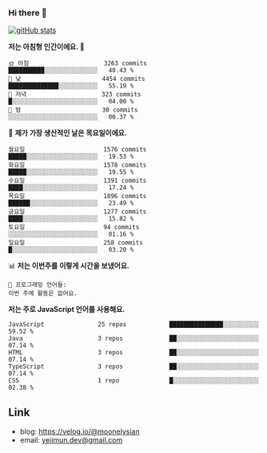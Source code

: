 ### Hi there 👋

<!--
**moonelysian/moonelysian** is a ✨ _special_ ✨ repository because its `README.md` (this file) appears on your GitHub profile.

Here are some ideas to get you started:

- 🔭 I’m currently working on ...
- 🌱 I’m currently learning ...
- 👯 I’m looking to collaborate on ...
- 🤔 I’m looking for help with ...
- 💬 Ask me about ...
- 📫 How to reach me: ...
- 😄 Pronouns: ...
- ⚡ Fun fact: ...
-->

<!-- [![wakatime stats](https://github-readme-stats.vercel.app/api/wakatime?username=moonelysian)](https://github.com/anuraghazra/github-readme-stats) -->

[![gitHub stats](https://github-readme-stats.vercel.app/api?username=moonelysian&show_icons=true)](https://github.com/anuraghazra/github-readme-stats)

<!--START_SECTION:waka-->
**저는 아침형 인간이에요. 🐤** 

```text
🌞 아침                     3263 commits        ██████████░░░░░░░░░░░░░░░   40.43 % 
🌆 낮　                     4454 commits        ██████████████░░░░░░░░░░░   55.19 % 
🌃 저녁                     323 commits         █░░░░░░░░░░░░░░░░░░░░░░░░   04.00 % 
🌙 밤　                     30 commits          ░░░░░░░░░░░░░░░░░░░░░░░░░   00.37 % 
```
📅 **제가 가장 생산적인 날은 목요일이에요.** 

```text
월요일                      1576 commits        █████░░░░░░░░░░░░░░░░░░░░   19.53 % 
화요일                      1578 commits        █████░░░░░░░░░░░░░░░░░░░░   19.55 % 
수요일                      1391 commits        ████░░░░░░░░░░░░░░░░░░░░░   17.24 % 
목요일                      1896 commits        ██████░░░░░░░░░░░░░░░░░░░   23.49 % 
금요일                      1277 commits        ████░░░░░░░░░░░░░░░░░░░░░   15.82 % 
토요일                      94 commits          ░░░░░░░░░░░░░░░░░░░░░░░░░   01.16 % 
일요일                      258 commits         █░░░░░░░░░░░░░░░░░░░░░░░░   03.20 % 
```


📊 **저는 이번주를 이렇게 시간을 보냈어요.** 

```text
💬 프로그래밍 언어들: 
이번 주에 활동은 없어요.
```

**저는 주로 JavaScript 언어를 사용해요.** 

```text
JavaScript               25 repos            ███████████████░░░░░░░░░░   59.52 % 
Java                     3 repos             ██░░░░░░░░░░░░░░░░░░░░░░░   07.14 % 
HTML                     3 repos             ██░░░░░░░░░░░░░░░░░░░░░░░   07.14 % 
TypeScript               3 repos             ██░░░░░░░░░░░░░░░░░░░░░░░   07.14 % 
CSS                      1 repo              █░░░░░░░░░░░░░░░░░░░░░░░░   02.38 % 
```




<!--END_SECTION:waka-->


## Link
- blog: https://velog.io/@moonelysian
- email: yejimun.dev@gmail.com
